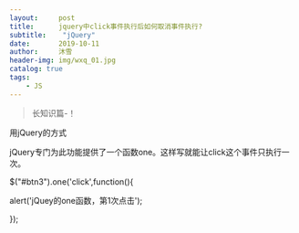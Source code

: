 ```yaml
---
layout:     post
title:      jquery中click事件执行后如何取消事件执行?
subtitle:    "jQuery"
date:       2019-10-11
author:     沐雪
header-img: img/wxq_01.jpg
catalog: true
tags:
    - JS
---
```


> 长知识篇-！

用jQuery的方式

jQuery专门为此功能提供了一个函数one。这样写就能让click这个事件只执行一次。

$("#btn3").one('click',function(){

alert('jQuey的one函数，第1次点击');

});

